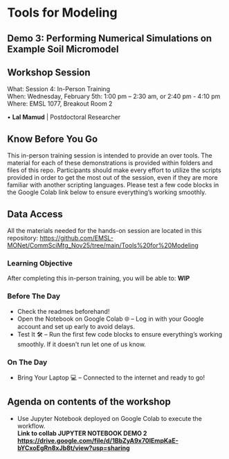 # Tools for Modeling
## Demo 3: Performing Numerical Simulations on Example Soil Micromodel
## Workshop Session
What: Session 4: In-Person Training   <br>
When: Wednesday, February 5th: 1:00 pm – 2:30 am, or  2:40 pm - 4:10 pm <br>
Where:  EMSL 1077, Breakout Room 2

•	**Lal Mamud** | Postdoctoral Researcher   <br>

## Know Before You Go
This in-person training session is intended to provide an over tools. The material for each of these demonstrations is provided within folders and files of this repo. Participants should make every effort to utilize the scripts provided in order to get the most out of the session, even if they are more familiar with another scripting languages.
Please test a few code blocks in the Google Colab link below to ensure everything’s working smoothly.

## Data Access
All the materials needed for the hands-on session are located in this repository: https://github.com/EMSL-MONet/CommSciMtg_Nov25/tree/main/Tools%20for%20Modeling

### Learning Objective
After completing this in-person training, you will be able to:
**WIP**

### Before The Day
- Check the readmes beforehand!
- Open the Notebook on Google Colab 🌐 – Log in with your Google account and set up early to avoid delays.
- Test It 🛠️ – Run the first few code blocks to ensure everything’s working smoothly. If it doesn't run let one of us know. 

### On The Day
- Bring Your Laptop 💻 – Connected to the internet and ready to go!

## Agenda on contents of the workshop
- Use Jupyter Notebook deployed on Google Colab to execute the workflow.  
**Link to collab JUPYTER NOTEBOOK DEMO 2 https://drive.google.com/file/d/1BbZyA9x70lEmpKaE-bYCxoEgRn8xJb8t/view?usp=sharing**

